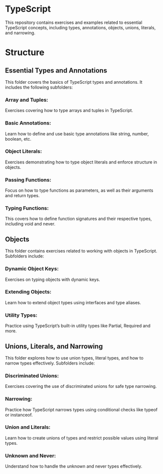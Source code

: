 # TypeScript
This repository contains exercises and examples related to essential TypeScript concepts, 
including types, annotations, objects, unions, literals, and narrowing. 

# Structure 
## Essential Types and Annotations
This folder covers the basics of TypeScript types and annotations. It includes the following subfolders:

### Array and Tuples: 
Exercises covering how to type arrays and tuples in TypeScript.
### Basic Annotations: 
Learn how to define and use basic type annotations like string, number, boolean, etc.
### Object Literals: 
Exercises demonstrating how to type object literals and enforce structure in objects.
### Passing Functions: 
Focus on how to type functions as parameters, as well as their arguments and return types.
### Typing Functions: 
This covers how to define function signatures and their respective types, including void and never.

## Objects
This folder contains exercises related to working with objects in TypeScript. Subfolders include:

### Dynamic Object Keys: 
Exercises on typing objects with dynamic keys.
### Extending Objects: 
Learn how to extend object types using interfaces and type aliases.
### Utility Types:
Practice using TypeScript’s built-in utility types like Partial, Required and more.

## Unions, Literals, and Narrowing
This folder explores how to use union types, literal types, and how to narrow types effectively. Subfolders include:

### Discriminated Unions: 
Exercises covering the use of discriminated unions for safe type narrowing.
### Narrowing:
Practice how TypeScript narrows types using conditional checks like typeof or instanceof.
### Union and Literals:
Learn how to create unions of types and restrict possible values using literal types.
### Unknown and Never:
 Understand how to handle the unknown and never types effectively.








